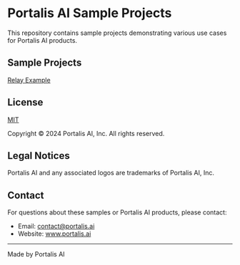 # Portalis AI Sample Projects

This repository contains sample projects demonstrating various use cases for Portalis AI products.

## Sample Projects

[Relay Example](/relay-server)


## License

[MIT](/LICENSE.md)

Copyright © 2024 Portalis AI, Inc. All rights reserved.

## Legal Notices

Portalis AI and any associated logos are trademarks of Portalis AI, Inc.

## Contact

For questions about these samples or Portalis AI products, please contact:
- Email: contact@portalis.ai
- Website: www.portalis.ai

---
Made by Portalis AI